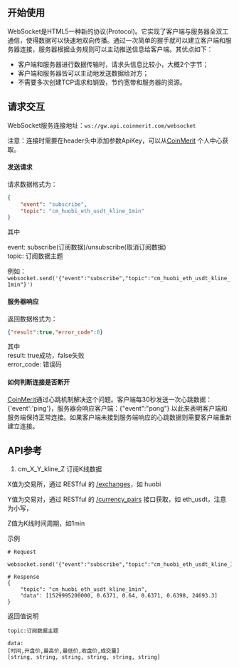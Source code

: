 ## 开始使用    

WebSocket是HTML5一种新的协议(Protocol)。它实现了客户端与服务器全双工通信，使得数据可以快速地双向传播。通过一次简单的握手就可以建立客户端和服务器连接，服务器根据业务规则可以主动推送信息给客户端。其优点如下：   
- 客户端和服务器进行数据传输时，请求头信息比较小，大概2个字节；   
- 客户端和服务器皆可以主动地发送数据给对方；   
- 不需要多次创建TCP请求和销毁，节约宽带和服务器的资源。      
    
## 请求交互    

WebSocket服务连接地址：`ws://gw.api.coinmerit.com/websocket`         

注意：连接时需要在header头中添加参数ApiKey，可以从[CoinMerit](https://www.coinmerit.com/) 个人中心获取。

#### 发送请求    
请求数据格式为：  
```json
{
	"event": "subscribe",
	"topic": "cm_huobi_eth_usdt_kline_1min"
}
``` 
其中

event: subscribe(订阅数据)/unsubscribe(取消订阅数据)   
topic: 订阅数据主题 
    
例如： 
`websocket.send('{"event":"subscribe","topic":"cm_huobi_eth_usdt_kline_1min"}')`  

#### 服务器响应    
返回数据格式为：

```json
{"result":true,"error_code":0}
```

其中  
result: true成功，false失败  
error_code: 错误码  

#### 如何判断连接是否断开
[CoinMerit](https://www.coinmerit.com/)通过心跳机制解决这个问题。客户端每30秒发送一次心跳数据：{'event':'ping'}，服务器会响应客户端：{"event":"pong"} 以此来表明客户端和服务端保持正常连接。如果客户端未接到服务端响应的心跳数据则需要客户端重新建立连接。    

## API参考  

1. cm_X_Y_kline_Z   订阅K线数据

X值为交易所，通过 RESTful 的 [/exchanges](http://gw.api.coinmerit.com/exchanges)，如 huobi	

Y值为交易对，通过 RESTful 的 [/currency_pairs](http://gw.api.coinmerit.com/currency_pairs) 接口获取，如 eth_usdt，注意为小写，

Z值为K线时间周期，如1min			

示例	

```
# Request

websocket.send('{"event":"subscribe","topic":"cm_huobi_eth_usdt_kline_1min"}')

# Response
{
	"topic": "cm_huobi_eth_usdt_kline_1min",
	"data": [1529995200000, 0.6371, 0.64, 0.6371, 0.6398, 24693.3]
}
```

返回值说明	

```
topic:订阅数据主题

data:
[时间,开盘价,最高价,最低价,收盘价,成交量]
[string, string, string, string, string, string]
```



